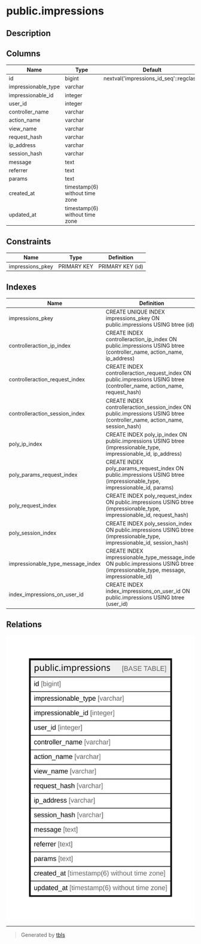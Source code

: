 # public.impressions

## Description

## Columns

| Name | Type | Default | Nullable | Children | Parents | Comment |
| ---- | ---- | ------- | -------- | -------- | ------- | ------- |
| id | bigint | nextval('impressions_id_seq'::regclass) | false |  |  |  |
| impressionable_type | varchar |  | true |  |  |  |
| impressionable_id | integer |  | true |  |  |  |
| user_id | integer |  | true |  |  |  |
| controller_name | varchar |  | true |  |  |  |
| action_name | varchar |  | true |  |  |  |
| view_name | varchar |  | true |  |  |  |
| request_hash | varchar |  | true |  |  |  |
| ip_address | varchar |  | true |  |  |  |
| session_hash | varchar |  | true |  |  |  |
| message | text |  | true |  |  |  |
| referrer | text |  | true |  |  |  |
| params | text |  | true |  |  |  |
| created_at | timestamp(6) without time zone |  | false |  |  |  |
| updated_at | timestamp(6) without time zone |  | false |  |  |  |

## Constraints

| Name | Type | Definition |
| ---- | ---- | ---------- |
| impressions_pkey | PRIMARY KEY | PRIMARY KEY (id) |

## Indexes

| Name | Definition |
| ---- | ---------- |
| impressions_pkey | CREATE UNIQUE INDEX impressions_pkey ON public.impressions USING btree (id) |
| controlleraction_ip_index | CREATE INDEX controlleraction_ip_index ON public.impressions USING btree (controller_name, action_name, ip_address) |
| controlleraction_request_index | CREATE INDEX controlleraction_request_index ON public.impressions USING btree (controller_name, action_name, request_hash) |
| controlleraction_session_index | CREATE INDEX controlleraction_session_index ON public.impressions USING btree (controller_name, action_name, session_hash) |
| poly_ip_index | CREATE INDEX poly_ip_index ON public.impressions USING btree (impressionable_type, impressionable_id, ip_address) |
| poly_params_request_index | CREATE INDEX poly_params_request_index ON public.impressions USING btree (impressionable_type, impressionable_id, params) |
| poly_request_index | CREATE INDEX poly_request_index ON public.impressions USING btree (impressionable_type, impressionable_id, request_hash) |
| poly_session_index | CREATE INDEX poly_session_index ON public.impressions USING btree (impressionable_type, impressionable_id, session_hash) |
| impressionable_type_message_index | CREATE INDEX impressionable_type_message_index ON public.impressions USING btree (impressionable_type, message, impressionable_id) |
| index_impressions_on_user_id | CREATE INDEX index_impressions_on_user_id ON public.impressions USING btree (user_id) |

## Relations

![er](public.impressions.svg)

---

> Generated by [tbls](https://github.com/k1LoW/tbls)
